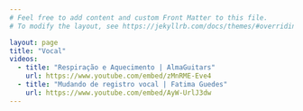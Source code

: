 ```yaml
---
# Feel free to add content and custom Front Matter to this file.
# To modify the layout, see https://jekyllrb.com/docs/themes/#overriding-theme-defaults

layout: page
title: "Vocal"
videos:
  - title: "Respiração e Aquecimento | AlmaGuitars"
    url: https://www.youtube.com/embed/zMnRME-Eve4
  - title: "Mudando de registro vocal | Fatima Guedes"
    url: https://www.youtube.com/embed/AyW-UrlJ3dw
---
```

